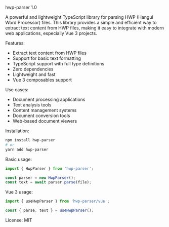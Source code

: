 hwp-parser 1.0

A powerful and lightweight TypeScript library for parsing HWP (Hangul Word Processor) files. This library provides a simple and efficient way to extract text content from HWP files, making it easy to integrate with modern web applications, especially Vue 3 projects.

Features:
- Extract text content from HWP files
- Support for basic text formatting
- TypeScript support with full type definitions
- Zero dependencies
- Lightweight and fast
- Vue 3 composables support

Use cases:
- Document processing applications
- Text analysis tools
- Content management systems
- Document conversion tools
- Web-based document viewers

Installation:
```bash
npm install hwp-parser
# or
yarn add hwp-parser
```

Basic usage:
```typescript
import { HwpParser } from 'hwp-parser';

const parser = new HwpParser();
const text = await parser.parse(file);
```

Vue 3 usage:
```typescript
import { useHwpParser } from 'hwp-parser/vue';

const { parse, text } = useHwpParser();
```

License: MIT
